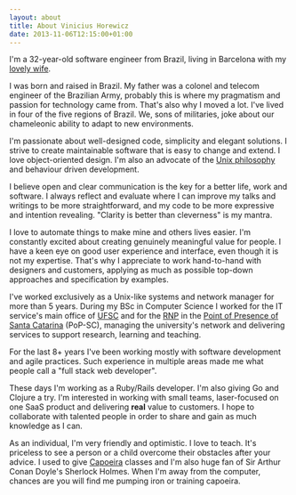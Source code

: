 ```yaml
---
layout: about
title: About Vinicius Horewicz
date: 2013-11-06T12:15:00+01:00
---
```


I'm a 32-year-old software engineer from Brazil, living in Barcelona
with my [lovely wife](http://www.vanessamartins.med.br/).

I was born and raised in Brazil. My father was a colonel and telecom
engineer of the Brazilian Army, probably this is where my pragmatism and
passion for technology came from. That's also why I moved a lot.  I've
lived in four of the five regions of Brazil. We, sons of militaries,
joke about our chameleonic ability to adapt to new environments.

I'm passionate about well-designed code, simplicity and elegant
solutions. I strive to create maintainable software that is easy to
change and extend. I love object-oriented design. I'm also an advocate
of the [Unix philosophy](https://en.wikipedia.org/wiki/Unix_philosophy)
and behaviour driven development.

I believe open and clear communication is the key for a better life,
work and software. I always reflect and evaluate where I can improve my
talks and writings to be more straightforward, and my code to be more
expressive and intention revealing. "Clarity is better than cleverness"
is my mantra.

I love to automate things to make mine and others lives easier. I'm
constantly excited about creating genuinely meaningful value for people.
I have a keen eye on good user experience and interface, even though it
is not my expertise. That's why I appreciate to work hand-to-hand with
designers and customers, applying as much as possible top-down
approaches and specification by examples.

I've worked exclusively as a Unix-like systems and network manager for
more than 5 years. During my BSc in Computer Science I worked for the IT
service's main office of
[UFSC](https://en.wikipedia.org/wiki/Universidade_Federal_de_Santa_Catarina)
and for the [RNP](https://www.rnp.br/en/rnp/) in the [Point of Presence
of Santa Catarina](http://www.pop-sc.rnp.br/) (PoP-SC), managing the
university's network and delivering services to support research,
learning and teaching.

For the last 8+ years I've been working mostly with software development
and agile practices. Such experience in multiple areas made me what
people call a "full stack web developer".

These days I'm working as a Ruby/Rails developer. I'm also giving Go and
Clojure a try. I'm interested in working with small teams, laser-focused
on one SaaS product and delivering __real__ value to customers. I hope
to collaborate with talented people in order to share and gain as much
knowledge as I can.

As an individual, I'm very friendly and optimistic. I love to teach.
It's priceless to see a person or a child overcome their obstacles after
your advice. I used to give
[Capoeira](https://en.wikipedia.org/wiki/Capoeira) classes and I'm also
huge fan of Sir Arthur Conan Doyle's Sherlock Holmes. When I'm away from
the computer, chances are you will find me pumping iron or training
capoeira.

